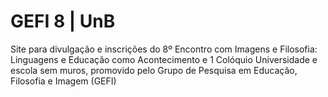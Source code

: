 # GEFI 8 | UnB

Site para divulgação e inscrições do 8º Encontro com Imagens e Filosofia:
Linguagens e Educação como Acontecimento e 1 Colóquio Universidade e escola sem muros,
promovido pelo Grupo de Pesquisa em Educação, Filosofia e Imagem (GEFI)

